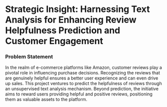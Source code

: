 # Strategic Insight: Harnessing Text Analysis for Enhancing Review Helpfulness Prediction and Customer Engagement  
### Problem Statement
In the realm of e-commerce platforms like Amazon, customer reviews play a pivotal role in influencing purchase decisions. Recognizing the reviews that are genuinely helpful ensures a better user experience and can even drive up sales. This project ventures to predict the helpfulness of reviews through an unsupervised text analysis mechanism. Beyond prediction, the initiative aims to reward users providing helpful and positive reviews, positioning them as valuable assets to the platform.
